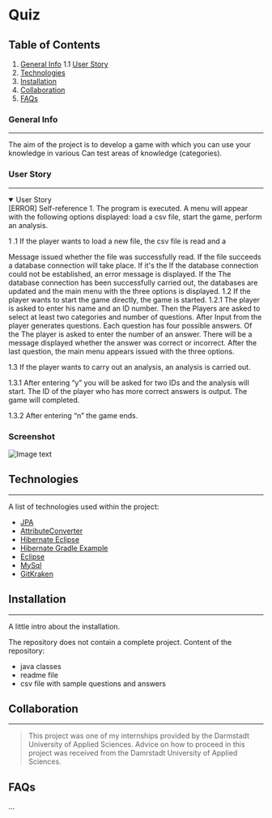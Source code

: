 # Quiz

## Table of Contents
1. [General Info](#general-info)
 1.1 [User Story](#subparagraph1)
3. [Technologies](#technologies)
4. [Installation](#installation)
5. [Collaboration](#collaboration)
6. [FAQs](#faqs)

### General Info
***
The aim of the project is to develop a game with which you can use your knowledge in various
Can test areas of knowledge (categories).

### User Story
***
<details open>
  <summary>User Story</summary>
    [ERROR] Self-reference
  1. The program is executed. A menu will appear with the following options
displayed: load a csv file, start the game, perform an analysis.

1 .1 If the player wants to load a new file, the csv file is read and a

Message issued whether the file was successfully read. If the file succeeds
a database connection will take place. If it's the
If the database connection could not be established, an error message is displayed. If the
The database connection has been successfully carried out, the databases are updated
and the main menu with the three options is displayed.
1.2 If the player wants to start the game directly, the game is started.
1.2.1 The player is asked to enter his name and an ID number. Then the
Players are asked to select at least two categories and number of questions. After
Input from the player generates questions. Each question has four possible answers. Of the
The player is asked to enter the number of an answer. There will be a message
displayed whether the answer was correct or incorrect. After the last question, the main menu appears
issued with the three options.

1.3 If the player wants to carry out an analysis, an analysis is carried out.

1.3.1 After entering “y” you will be asked for two IDs and the analysis will start. The ID of the player who has more correct answers is output. The game will
completed.

1.3.2 After entering “n” the game ends.
  </details>

### Screenshot
![Image text](https://www.united-internet.de/fileadmin/user_upload/Brands/Downloads/Logo_IONOS_by.jpg)

## Technologies
***
A list of technologies used within the project:
* [JPA](https://www.logicbig.com/tutorials/java-ee-tutorial/jpa/jpa-primary-key.html)
* [AttributeConverter](https://docs.oracle.com/javaee/7/api/javax/persistence/AttributeConverter.html)
* [Hibernate Eclipse](https://hibernate.org/community/contribute/eclipse-ide/)
* [Hibernate Gradle Example](https://examples.javacodegeeks.com/enterprise-java/hibernate/hibernate-gradle-example/)
* [Eclipse](https://wiki.eclipse.org/EGit/User_Guide#Committing_Changes)
* [MySql](https://www.java-success.com/13-%e2%99%a6-getting-started-mysql-beginner-tutorial/)
*  [GitKraken](https://www.gitkraken.com/)


## Installation
***
A little intro about the installation. 

The repository does not contain a complete project.
Content of the repository:
- java classes
- readme file
- csv file with sample questions and answers

## Collaboration
***

> This project was one of my internships provided by the Darmstadt University of Applied Sciences. Advice on how to proceed in this project was received from the Damrstadt University of Applied Sciences.

## FAQs
...
